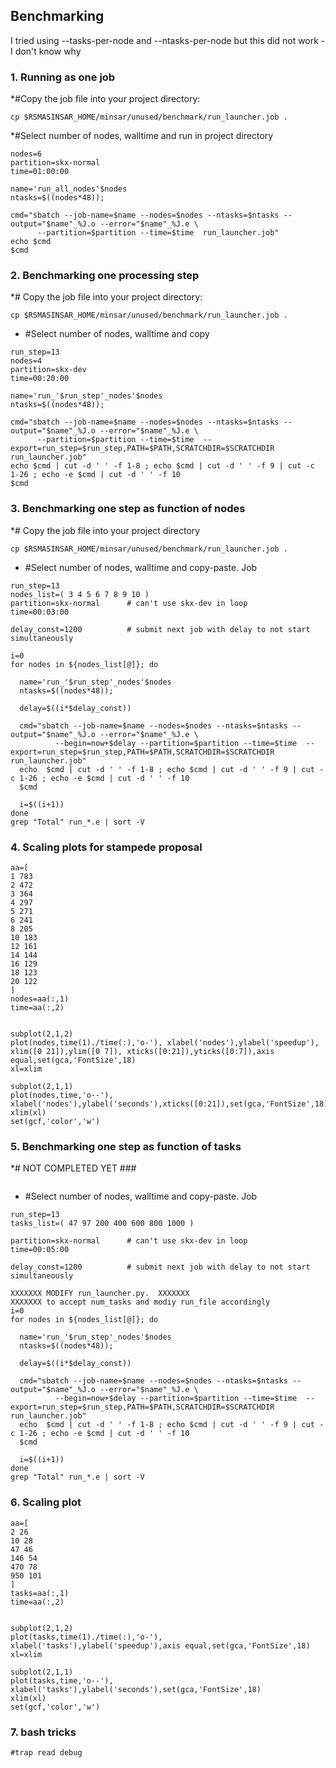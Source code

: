 ## Benchmarking

I tried using --tasks-per-node and --ntasks-per-node but this did not work - I don't know why
### 1. Running as one job
*#Copy the job file into your project directory:
```
cp $RSMASINSAR_HOME/minsar/unused/benchmark/run_launcher.job .
```
*#Select number of nodes, walltime and run in project directory

```
nodes=6
partition=skx-normal
time=01:00:00

name='run_all_nodes'$nodes
ntasks=$((nodes*48));

cmd="sbatch --job-name=$name --nodes=$nodes --ntasks=$ntasks --output="$name"_%J.o --error="$name"_%J.e \
      --partition=$partition --time=$time  run_launcher.job"
echo $cmd
$cmd
```

### 2. Benchmarking one processing step
*# Copy the job file into your project directory:
```
cp $RSMASINSAR_HOME/minsar/unused/benchmark/run_launcher.job .
```
* #Select number of nodes, walltime and copy

```
run_step=13
nodes=4
partition=skx-dev
time=00:20:00

name='run_'$run_step'_nodes'$nodes
ntasks=$((nodes*48));

cmd="sbatch --job-name=$name --nodes=$nodes --ntasks=$ntasks --output="$name"_%J.o --error="$name"_%J.e \
      --partition=$partition --time=$time  --export=run_step=$run_step,PATH=$PATH,SCRATCHDIR=$SCRATCHDIR run_launcher.job"
echo $cmd | cut -d ' ' -f 1-8 ; echo $cmd | cut -d ' ' -f 9 | cut -c 1-26 ; echo -e $cmd | cut -d ' ' -f 10
$cmd
```

### 3. Benchmarking one step as function of nodes
*# Copy the job file into your project directory
```
cp $RSMASINSAR_HOME/minsar/unused/benchmark/run_launcher.job .
```
* #Select number of nodes, walltime and copy-paste. Job

```
run_step=13
nodes_list=( 3 4 5 6 7 8 9 10 )
partition=skx-normal      # can't use skx-dev in loop 
time=00:03:00

delay_const=1200          # submit next job with delay to not start simultaneously

i=0
for nodes in ${nodes_list[@]}; do
   
  name='run_'$run_step'_nodes'$nodes
  ntasks=$((nodes*48));
  
  delay=$((i*$delay_const))

  cmd="sbatch --job-name=$name --nodes=$nodes --ntasks=$ntasks --output="$name"_%J.o --error="$name"_%J.e \
          --begin=now+$delay --partition=$partition --time=$time  --export=run_step=$run_step,PATH=$PATH,SCRATCHDIR=$SCRATCHDIR run_launcher.job"
  echo  $cmd | cut -d ' ' -f 1-8 ; echo $cmd | cut -d ' ' -f 9 | cut -c 1-26 ; echo -e $cmd | cut -d ' ' -f 10
  $cmd
  
  i=$((i+1))
done
grep "Total" run_*.e | sort -V

```

### 4. Scaling plots for stampede proposal
```
aa=[
1 783 
2 472 
3 364
4 297
5 271
6 241
8 205
10 183
12 161
14 144
16 129
18 123
20 122
]
nodes=aa(:,1)
time=aa(:,2)


subplot(2,1,2)
plot(nodes,time(1)./time(:),'o-'), xlabel('nodes'),ylabel('speedup'), xlim([0 21]),ylim([0 7]), xticks([0:21]),yticks([0:7]),axis equal,set(gca,'FontSize',18)
xl=xlim

subplot(2,1,1)
plot(nodes,time,'o--'), xlabel('nodes'),ylabel('seconds'),xticks([0:21]),set(gca,'FontSize',18)
xlim(xl)
set(gcf,'color','w')
```
### 5. Benchmarking one step as function of tasks
*# NOT COMPLETED YET ###
```
```
* #Select number of nodes, walltime and copy-paste. Job

```
run_step=13
tasks_list=( 47 97 200 400 600 800 1000 )

partition=skx-normal      # can't use skx-dev in loop 
time=00:05:00

delay_const=1200          # submit next job with delay to not start simultaneously

XXXXXXX MODIFY run_launcher.py.  XXXXXXX
XXXXXXX to accept num_tasks and modiy run_file accordingly
i=0
for nodes in ${nodes_list[@]}; do
   
  name='run_'$run_step'_nodes'$nodes
  ntasks=$((nodes*48));
  
  delay=$((i*$delay_const))

  cmd="sbatch --job-name=$name --nodes=$nodes --ntasks=$ntasks --output="$name"_%J.o --error="$name"_%J.e \
          --begin=now+$delay --partition=$partition --time=$time  --export=run_step=$run_step,PATH=$PATH,SCRATCHDIR=$SCRATCHDIR run_launcher.job"
  echo  $cmd | cut -d ' ' -f 1-8 ; echo $cmd | cut -d ' ' -f 9 | cut -c 1-26 ; echo -e $cmd | cut -d ' ' -f 10
  $cmd
  
  i=$((i+1))
done
grep "Total" run_*.e | sort -V

```

### 6. Scaling plot
```
aa=[
2 26
10 28
47 46
146 54
470 78
950 101
]
tasks=aa(:,1)
time=aa(:,2)


subplot(2,1,2)
plot(tasks,time(1)./time(:),'o-'), xlabel('tasks'),ylabel('speedup'),axis equal,set(gca,'FontSize',18)
xl=xlim

subplot(2,1,1)
plot(tasks,time,'o--'), xlabel('tasks'),ylabel('seconds'),set(gca,'FontSize',18)
xlim(xl)
set(gcf,'color','w')
```
### 7. bash tricks
```
#trap read debug
```


